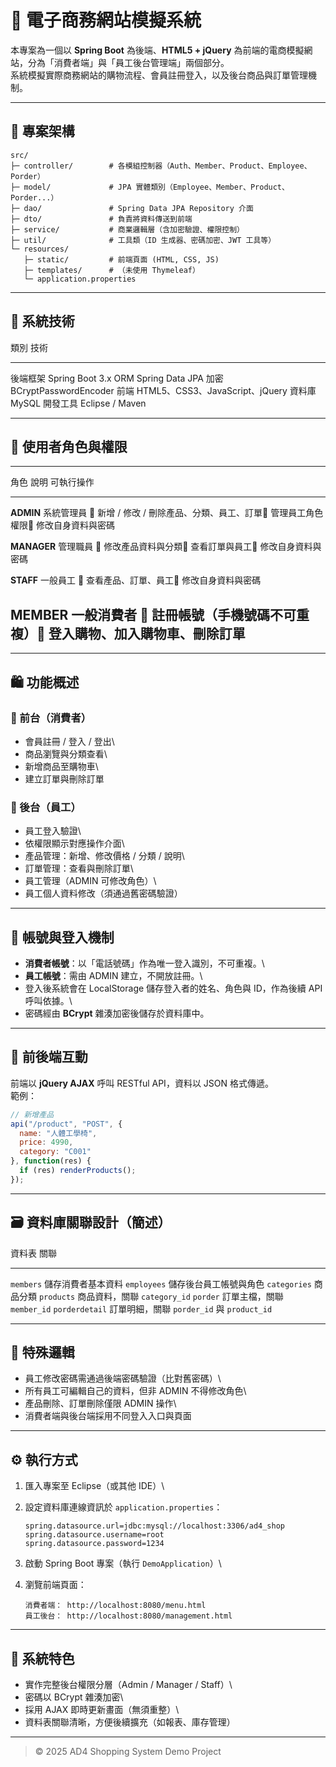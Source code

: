 # 🛒 電子商務網站模擬系統

本專案為一個以 **Spring Boot** 為後端、**HTML5 + jQuery**
為前端的電商模擬網站，分為「消費者端」與「員工後台管理端」兩個部分。\
系統模擬實際商務網站的購物流程、會員註冊登入，以及後台商品與訂單管理機制。

------------------------------------------------------------------------

## 🚀 專案架構

    src/
    ├─ controller/        # 各模組控制器（Auth、Member、Product、Employee、Porder）
    ├─ model/             # JPA 實體類別（Employee、Member、Product、Porder...）
    ├─ dao/               # Spring Data JPA Repository 介面
    ├─ dto/               # 負責將資料傳送到前端 
    ├─ service/           # 商業邏輯層（含加密驗證、權限控制）
    ├─ util/              # 工具類（ID 生成器、密碼加密、JWT 工具等）
    └─ resources/
       ├─ static/         # 前端頁面 (HTML, CSS, JS)
       ├─ templates/      # （未使用 Thymeleaf）
       └─ application.properties

------------------------------------------------------------------------

## 🧩 系統技術

  類別       技術
  ---------- ---------------------------------
  後端框架   Spring Boot 3.x
  ORM        Spring Data JPA
  加密       BCryptPasswordEncoder
  前端       HTML5、CSS3、JavaScript、jQuery
  資料庫     MySQL
  開發工具   Eclipse / Maven

------------------------------------------------------------------------

## 👥 使用者角色與權限

  ---------------------------------------------------------------------------------
  角色              說明              可執行操作
  ----------------- ----------------- ---------------------------------------------
  **ADMIN**         系統管理員        🔹 新增 / 修改 /
                                      刪除產品、分類、員工、訂單🔹
                                      管理員工角色權限🔹
                                      修改自身資料與密碼

  **MANAGER**       管理職員          🔹 修改產品資料與分類🔹
                                      查看訂單與員工🔹
                                      修改自身資料與密碼

  **STAFF**         一般員工          🔹 查看產品、訂單、員工🔹
                                      修改自身資料與密碼

  **MEMBER**        一般消費者        🔹
                                      註冊帳號（手機號碼不可重複）🔹
                                      登入購物、加入購物車、刪除訂單
  ---------------------------------------------------------------------------------

------------------------------------------------------------------------

## 🛍 功能概述

### 🔸 前台（消費者）

-   會員註冊 / 登入 / 登出\
-   商品瀏覽與分類查看\
-   新增商品至購物車\
-   建立訂單與刪除訂單

### 🔸 後台（員工）

-   員工登入驗證\
-   依權限顯示對應操作介面\
-   產品管理：新增、修改價格 / 分類 / 說明\
-   訂單管理：查看與刪除訂單\
-   員工管理（ADMIN 可修改角色）\
-   員工個人資料修改（須通過舊密碼驗證）

------------------------------------------------------------------------

## 🔐 帳號與登入機制

-   **消費者帳號**：以「電話號碼」作為唯一登入識別，不可重複。\
-   **員工帳號**：需由 ADMIN 建立，不開放註冊。\
-   登入後系統會在 LocalStorage 儲存登入者的姓名、角色與 ID，作為後續
    API 呼叫依據。\
-   密碼經由 **BCrypt** 雜湊加密後儲存於資料庫中。

------------------------------------------------------------------------

## 🧱 前後端互動

前端以 **jQuery AJAX** 呼叫 RESTful API，資料以 JSON 格式傳遞。\
範例：

``` js
// 新增產品
api("/product", "POST", {
  name: "人體工學椅",
  price: 4990,
  category: "C001"
}, function(res) {
  if (res) renderProducts();
});
```

------------------------------------------------------------------------

## 🗃 資料庫關聯設計（簡述）

  資料表            關聯
  ----------------- --------------------------------------------
  `members`         儲存消費者基本資料
  `employees`       儲存後台員工帳號與角色
  `categories`      商品分類
  `products`        商品資料，關聯 `category_id`
  `porder`          訂單主檔，關聯 `member_id`
  `porderdetail`    訂單明細，關聯 `porder_id` 與 `product_id`

------------------------------------------------------------------------

## 💬 特殊邏輯

-   員工修改密碼需通過後端密碼驗證（比對舊密碼）\
-   所有員工可編輯自己的資料，但非 ADMIN 不得修改角色\
-   產品刪除、訂單刪除僅限 ADMIN 操作\
-   消費者端與後台端採用不同登入入口與頁面

------------------------------------------------------------------------

## ⚙️ 執行方式

1.  匯入專案至 Eclipse（或其他 IDE）\

2.  設定資料庫連線資訊於 `application.properties`：

    ``` properties
    spring.datasource.url=jdbc:mysql://localhost:3306/ad4_shop
    spring.datasource.username=root
    spring.datasource.password=1234
    ```

3.  啟動 Spring Boot 專案（執行 `DemoApplication`）\

4.  瀏覽前端頁面：

        消費者端： http://localhost:8080/menu.html
        員工後台： http://localhost:8080/management.html

------------------------------------------------------------------------

## 📸 系統特色

-   實作完整後台權限分層（Admin / Manager / Staff）\
-   密碼以 BCrypt 雜湊加密\
-   採用 AJAX 即時更新畫面（無須重整）\
-   資料表關聯清晰，方便後續擴充（如報表、庫存管理）

------------------------------------------------------------------------

> © 2025 AD4 Shopping System Demo Project
